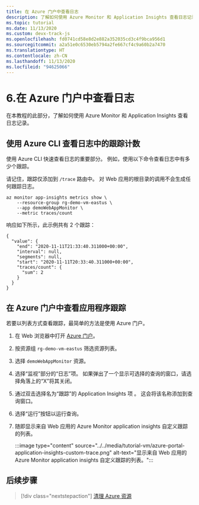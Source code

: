 ```yaml
---
title: 在 Azure 门户中查看日志
description: 了解如何使用 Azure Monitor 和 Application Insights 查看日志记录。
ms.topic: tutorial
ms.date: 11/13/2020
ms.custom: devx-track-js
ms.openlocfilehash: fd0741cd58e8d2e882a352035cd3c4f9bca956d1
ms.sourcegitcommit: a2a51e0c6530eb5794a2fe667cf4c9a60b2a7470
ms.translationtype: HT
ms.contentlocale: zh-CN
ms.lasthandoff: 11/13/2020
ms.locfileid: "94625066"
---
```

# <a name="6-view-logs-in-azure-portal"></a>6.在 Azure 门户中查看日志

在本教程的此部分，了解如何使用 Azure Monitor 和 Application Insights 查看日志记录。 

## <a name="count-of-traces-in-logs-with-azure-cli"></a>使用 Azure CLI 查看日志中的跟踪计数

使用 Azure CLI 快速查看日志的重要部分。 例如，使用以下命令查看日志中有多少个跟踪。 

请记住，跟踪仅添加到 `/trace` 路由中。 对 Web 应用的根目录的调用不会生成任何跟踪日志。 

```azurecli
az monitor app-insights metrics show \
    --resource-group rg-demo-vm-eastus \
    --app demoWebAppMonitor \
    --metric traces/count
```

响应如下所示，此示例共有 2 个跟踪： 

```console
{
  "value": {
    "end": "2020-11-11T21:33:40.311000+00:00",
    "interval": null,
    "segments": null,
    "start": "2020-11-11T20:33:40.311000+00:00",
    "traces/count": {
      "sum": 2
    }
  }
}
```

## <a name="view-application-traces-in-azure-portal"></a>在 Azure 门户中查看应用程序跟踪

若要以列表方式查看跟踪，最简单的方法是使用 Azure 门户。 

1. 在 Web 浏览器中打开 [Azure 门户](https://ms.portal.azure.com/#blade/HubsExtension/BrowseAll)。
1. 按资源组 `rg-demo-vm-eastus` 筛选资源列表。 
1. 选择 `demoWebAppMonitor` 资源。 
1. 选择“监视”部分的“日志”项。  如果弹出了一个显示可选择的查询的窗口，请选择角落上的“X”将其关闭。
1. 通过双击选择名为“跟踪”的 Application Insights 项 。 这会将该名称添加到查询窗口。 
1. 选择“运行”按钮以运行查询。
1. 随即显示来自 Web 应用的 Azure Monitor application insights 自定义跟踪的列表。

    :::image type="content" source="../../media/tutorial-vm/azure-portal-application-insights-custom-trace.png" alt-text="显示来自 Web 应用的 Azure Monitor application insights 自定义跟踪的列表。":::

## <a name="next-step"></a>后续步骤

> [!div class="nextstepaction"]
> [清理 Azure 资源](clean-up-resources.md) 
